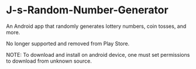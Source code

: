 # J-s-Random-Number-Generator
An Android app that randomly generates lottery numbers, coin tosses, and more. 

No longer supported and removed from Play Store.

NOTE: To download and install on android device, one must set permissions to download from unknown source.
